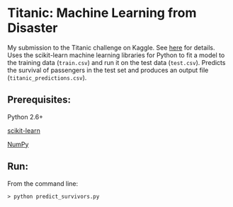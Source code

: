 # Titanic: Machine Learning from Disaster

My submission to the Titanic challenge on Kaggle. See [here](http://www.kaggle.com/c/titanic-gettingStarted) for details. Uses the scikit-learn machine learning libraries for Python to fit a model to the training data (`train.csv`) and run it on the test data (`test.csv`). Predicts the survival of passengers in the test set and produces an output file (`titanic_predictions.csv`).

## Prerequisites:

Python 2.6+

[scikit-learn](http://scikit-learn.org/stable/)

[NumPy](http://www.numpy.org/)

## Run:

From the command line:

    > python predict_survivors.py


